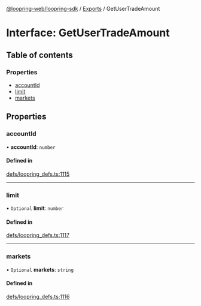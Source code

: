 [@loopring-web/loopring-sdk](../README.md) / [Exports](../modules.md) / GetUserTradeAmount

# Interface: GetUserTradeAmount

## Table of contents

### Properties

- [accountId](GetUserTradeAmount.md#accountid)
- [limit](GetUserTradeAmount.md#limit)
- [markets](GetUserTradeAmount.md#markets)

## Properties

### accountId

• **accountId**: `number`

#### Defined in

[defs/loopring_defs.ts:1115](https://github.com/Loopring/loopring_sdk/blob/1b21a8d/src/defs/loopring_defs.ts#L1115)

___

### limit

• `Optional` **limit**: `number`

#### Defined in

[defs/loopring_defs.ts:1117](https://github.com/Loopring/loopring_sdk/blob/1b21a8d/src/defs/loopring_defs.ts#L1117)

___

### markets

• `Optional` **markets**: `string`

#### Defined in

[defs/loopring_defs.ts:1116](https://github.com/Loopring/loopring_sdk/blob/1b21a8d/src/defs/loopring_defs.ts#L1116)
